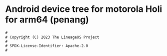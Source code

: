 # Android device tree for motorola Holi for arm64 (penang)

```
#
# Copyright (C) 2023 The LineageOS Project
#
# SPDX-License-Identifier: Apache-2.0
#
```
